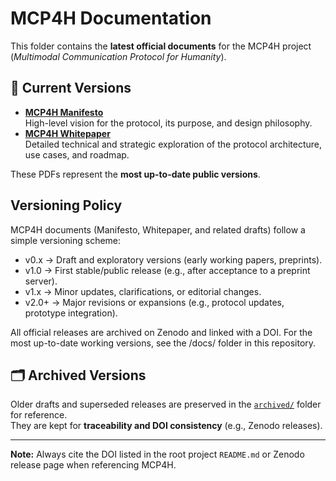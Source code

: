 # MCP4H Documentation

This folder contains the **latest official documents** for the MCP4H project  
(*Multimodal Communication Protocol for Humanity*).

## 📄 Current Versions
- **[MCP4H Manifesto](./MCP4H_Manifesto.pdf)**  
  High-level vision for the protocol, its purpose, and design philosophy.  
- **[MCP4H Whitepaper](./MCP4H_Whitepaper.pdf)**  
  Detailed technical and strategic exploration of the protocol architecture, use cases, and roadmap.

These PDFs represent the **most up-to-date public versions**.

## Versioning Policy

MCP4H documents (Manifesto, Whitepaper, and related drafts) follow a simple versioning scheme:
- v0.x → Draft and exploratory versions (early working papers, preprints).
- v1.0 → First stable/public release (e.g., after acceptance to a preprint server).
- v1.x → Minor updates, clarifications, or editorial changes.
- v2.0+ → Major revisions or expansions (e.g., protocol updates, prototype integration).

All official releases are archived on Zenodo and linked with a DOI.
For the most up-to-date working versions, see the /docs/ folder in this repository.

## 🗂️ Archived Versions
Older drafts and superseded releases are preserved in the [`archived/`](./archived/) folder for reference.  
They are kept for **traceability and DOI consistency** (e.g., Zenodo releases).

---
**Note:** Always cite the DOI listed in the root project `README.md` or Zenodo release page when referencing MCP4H.
